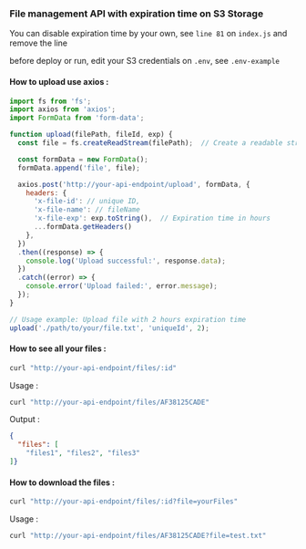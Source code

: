 ### File management API with expiration time on S3 Storage

You can disable expiration time by your own, see `line 81` on `index.js` and remove the line 


before deploy or run, edit your S3 credentials on `.env`, see `.env-example`



#### How to upload use axios :
```javascript
import fs from 'fs';
import axios from 'axios';
import FormData from 'form-data';

function upload(filePath, fileId, exp) {
  const file = fs.createReadStream(filePath);  // Create a readable stream from the file

  const formData = new FormData();
  formData.append('file', file);

  axios.post('http://your-api-endpoint/upload', formData, {
    headers: {
      'x-file-id': // unique ID,
      'x-file-name': // fileName
      'x-file-exp': exp.toString(),  // Expiration time in hours
      ...formData.getHeaders()
    },
  })
  .then((response) => {
    console.log('Upload successful:', response.data);
  })
  .catch((error) => {
    console.error('Upload failed:', error.message);
  });
}

// Usage example: Upload file with 2 hours expiration time
upload('./path/to/your/file.txt', 'uniqueId', 2);
```


#### How to see all your files :
```bash
curl "http://your-api-endpoint/files/:id"
```
Usage :
```bash
curl "http://your-api-endpoint/files/AF38125CADE"
```
Output :
```json
{
  "files": [
    "files1", "files2", "files3"
]}
```

#### How to download the files :
```bash
curl "http://your-api-endpoint/files/:id?file=yourFiles"
```
Usage :
```bash
curl "http://your-api-endpoint/files/AF38125CADE?file=test.txt"
```